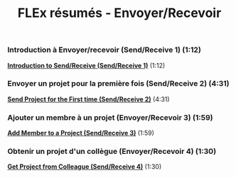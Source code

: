 ﻿---
title: FLEx résumés - Envoyer/Recevoir
---

### Introduction à Envoyer/recevoir (Send/Receive 1) (1:12)  
[**Introduction to Send/Receive (Send/Receive 1)**](https://vimeo.com/showcase/3123523/video/111737713) (1:12)

### Envoyer un projet pour la première fois (Send/Receive 2) (4:31)  
[**Send Project for the First time (Send/Receive 2)**](https://vimeo.com/showcase/3123523/video/111737712) (4:31)

### Ajouter un membre à un projet (Envoyer/Recevoir 3) (1:59)  
[**Add Member to a Project (Send/Receive 3)**](https://vimeo.com/showcase/3123523/video/111737711) (1:59)

### Obtenir un projet d'un collègue (Envoyer/Recevoir 4) (1:30)  
[**Get Project from Colleague (Send/Receive 4)**](https://vimeo.com/showcase/3123523/video/111737710) (1:30)

